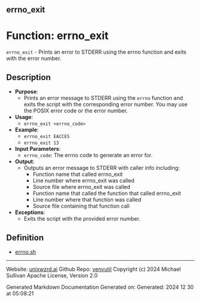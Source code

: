 ## errno_exit
# Function: errno_exit
 `errno_exit` - Prints an error to STDERR using the errno function and exits with the error number.
## Description
- **Purpose**: 
  - Prints an error message to STDERR using the `errno` function and exits the script with the corresponding error number.
    You may use the POSIX error code or the error number.
- **Usage**: 
  - `errno_exit <errno_code>`
- **Example**:
  - `errno_exit EACCES`
  - `errno_exit 13`
- **Input Parameters**: 
  - `errno_code`: The errno code to generate an error for.
- **Output**: 
  - Outputs an error message to STDERR with caller info including:
    - Function name that called errno_exit
    - Line number where errno_exit was called
    - Source file where errno_exit was called
    - Function name that called the function that called errno_exit
    - Line number where that function was called
    - Source file containing that function call
- **Exceptions**: 
  - Exits the script with the provided error number.

## Definition 

* [errno.sh](../errno_sh.md)
---

Website: [unixwzrd.ai](https://unixwzrd.ai)
Github Repo: [venvutil](https://github.com/unixwzrd/venvutil)
Copyright (c) 2024 Michael Sullivan
Apache License, Version 2.0

Generated Markdown Documentation
Generated on: Generated: 2024 12 30 at 05:08:21
